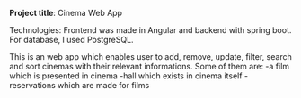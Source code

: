 **Project title**: Cinema Web App

Technologies: Frontend was made in Angular and backend with spring boot. For database, I used PostgreSQL.

This is an web app which enables user to add, remove, update, filter, search and sort cinemas with their relevant informations. Some of them are:
-a film which is presented in cinema
-hall which exists in cinema itself
-reservations which are made for films 
